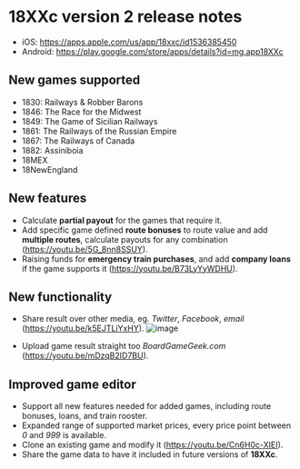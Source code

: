 # 18XXc version 2 release notes
- iOS: https://apps.apple.com/us/app/18xxc/id1536385450
- Android: https://play.google.com/store/apps/details?id=mg.app18XXc

## New games supported

- 1830: Railways & Robber Barons
- 1846: The Race for the Midwest
- 1849: The Game of Sicilian Railways
- 1861: The Railways of the Russian Empire
- 1867: The Railways of Canada
- 1882: Assiniboia
- 18MEX
- 18NewEngland

## New features

- Calculate **partial payout** for the games that require it.
- Add specific game defined **route bonuses** to route value and add **multiple routes**, calculate payouts for any combination (https://youtu.be/5G_8nn8SSUY).
- Raising funds for **emergency train purchases**, and add **company loans** if the game supports it (https://youtu.be/B73LyYyWDHU).

## New functionality

- Share result over other media, eg. _Twitter_, _Facebook_, _email_ (https://youtu.be/k5EJTLiYxHY).
 ![image](https://user-images.githubusercontent.com/1972/113130783-fa813780-920b-11eb-92f7-814b0decae21.png)

- Upload game result straight too _BoardGameGeek.com_ (https://youtu.be/mDzqB2ID7BU).

## Improved game editor

- Support all new features needed for added games, including route bonuses, loans, and train rooster.
- Expanded range of supported market prices, every price point between _0_ and _999_ is available.
- Clone an existing game and modify it (https://youtu.be/Cn6H0c-XIEI).
- Share the game data to have it included in future versions of **18XXc**.

